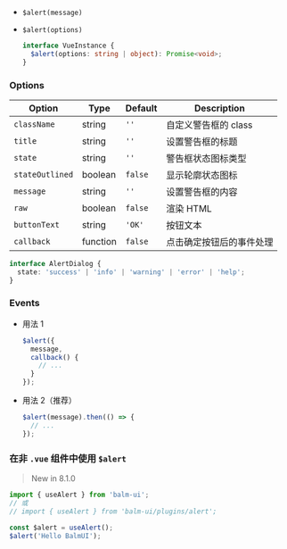 - `$alert(message)`
- `$alert(options)`

  ```ts
  interface VueInstance {
    $alert(options: string | object): Promise<void>;
  }
  ```

### Options

| Option          | Type     | Default | Description              |
| --------------- | -------- | ------- | ------------------------ |
| `className`     | string   | `''`    | 自定义警告框的 class     |
| `title`         | string   | `''`    | 设置警告框的标题         |
| `state`         | string   | `''`    | 警告框状态图标类型       |
| `stateOutlined` | boolean  | `false` | 显示轮廓状态图标         |
| `message`       | string   | `''`    | 设置警告框的内容         |
| `raw`           | boolean  | `false` | 渲染 HTML                |
| `buttonText`    | string   | `'OK'`  | 按钮文本                 |
| `callback`      | function | `false` | 点击确定按钮后的事件处理 |

```ts
interface AlertDialog {
  state: 'success' | 'info' | 'warning' | 'error' | 'help';
}
```

### Events

- 用法 1

  ```js
  $alert({
    message,
    callback() {
      // ...
    }
  });
  ```

- 用法 2（推荐）

  ```js
  $alert(message).then(() => {
    // ...
  });
  ```

### 在非 `.vue` 组件中使用 `$alert`

> New in 8.1.0

```js
import { useAlert } from 'balm-ui';
// 或
// import { useAlert } from 'balm-ui/plugins/alert';

const $alert = useAlert();
$alert('Hello BalmUI');
```
